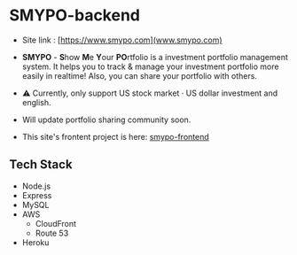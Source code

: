 # SMYPO-backend

- Site link : [https://www.smypo.com](www.smypo.com)

- **SMYPO** - **S**how **M**e **Y**our **PO**rtfolio is a investment portfolio management system. It helps you to track & manage your investment portfolio more easily in realtime! Also, you can share your portfolio with others.

- ⚠️ Currently, only support US stock market · US dollar investment and english.
- Will update portfolio sharing community soon.

- This site's frontent project is here: [smypo-frontend](https://github.com/jaehyeon48/smypo-frotend)

## Tech Stack

- Node.js
- Express
- MySQL
- AWS
  - CloudFront
  - Route 53
- Heroku
